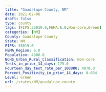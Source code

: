 ```yaml
---
title: "Guadalupe County, NM"
date: 2021-02-08
draft: false
type: county
tags: [FIPS:35019.0,FEMA:6.0,Non-core,Green]
categories: [NM]
County: Guadalupe County
State: NM
FIPS: 35019.0
FEMA_Region: 6.0
Population: 4300.0
NCHS_Urban_Rural_Classification: Non-core
Tests_in_prior_14_days: 175.0
Fourteen_day_test_rate_per_100000: 4070.0
Percent_Positivity_in_prior_14_days: 0.034
Level: Green
url: /states/NM/guadalupe-county
---
```




